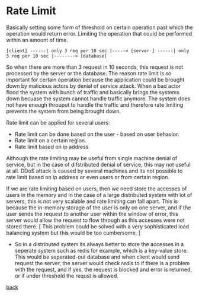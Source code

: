 # Rate Limit
Basically setting some form of threshold on certain operation past which the operation would return error. Limiting the operation that could be performed within an amount of time.
```
[client] ------| only 3 req per 10 sec |-----> [server ] ------| only 3 req per 10 sec |--------> [database]
```
So when there are more than 3 request in 10 seconds, this request is not processed by the server or the database.
The reason rate limit is so important for certain operation because the application could be brought down by malicious actors by denial of service attack. When a bad actor flood the system with bunch of traffic and basically brings the systems down becuase the system cannot handle traffic anymore. The system does not have enough throuput to handle the traffic and therefore rate limiting prevents the system from being brought down.

Rate limit can be applied for several users:
* Rate limit can be done based on the user - based on user behavior.
* Rate limit on a certain region.
* Rate limit based on ip address

Although the rate limiting may be useful from single machine denial of service, but in the case of difstributed denial of service, this may not useful at all. DDoS attack is caused by several machines and its not possible to rate limit based on ip address or even users or from certain region. 

If we are rate limiting based on users, then we need store the accesses of users in the memory and in the case of a large distributed system with lot of servers, this is not very scalable and rate limiting can fall apart. This is because the in-memory storage of the user is only on one server, and if the user sends the request to another user within the window of error, this server would allow the request to flow through as this accesses were not stored there. \[ This problem could be solved with a very sophisticated load balancing system but this would be too cumbersome. \]
- So in a distributed system its always better to store the accesses in a seperate system such as redis for example, which is a key-value store. This would be seperated-out database and when client would send request the server, the server would check *redis* to if there is a problem with the request, and if yes, the request is blocked and error is returned, or if under threshold the requst is allowed.

[back](../SystemDesign.md)